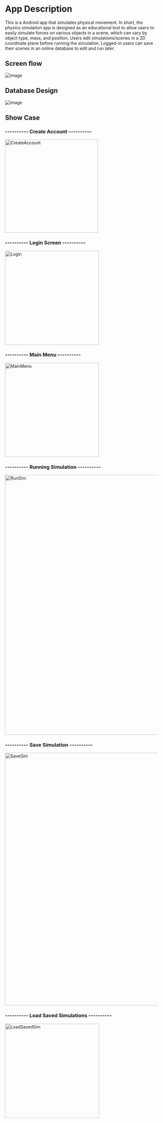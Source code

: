 # App Description
This is a Android app that simulates physical movement. In short, the physics simulation app is designed as an educational tool to allow users to easily simulate forces on various objects in a scene, which can vary by object type, mass, and position. Users edit simulations/scenes in a 2D coordinate plane before running the simulation. Logged-in users can save their scenes in an online database to edit and run later.

## Screen flow
![image](https://github.com/MacbookWithoutBook/PhysicsSimulator/assets/74396454/40b292ba-d9c8-451f-b8ea-2813f29a4e0c)

## Database Design
![image](https://github.com/MacbookWithoutBook/PhysicsSimulator/assets/74396454/cf197c6e-0f19-493f-b982-a71b6c329a20)

## Show Case
### ---------- Create Account ----------
<img width="306" alt="CreateAccount" src="https://github.com/MacbookWithoutBook/PhysicsSimulator/assets/74396454/e262ebbc-6fd0-40d9-9feb-df83ec32294e">

### ---------- Login Screen ----------
<img width="309" alt="Login" src="https://github.com/MacbookWithoutBook/PhysicsSimulator/assets/74396454/6fe0638a-0587-4fca-9364-05ca0ae59101">

### ---------- Main Menu ----------
<img width="309" alt="MainMenu" src="https://github.com/MacbookWithoutBook/PhysicsSimulator/assets/74396454/ab2fcafe-a17f-4cc2-89c2-81e9062dfc39">

### ---------- Running Simulation ----------
<img width="854" alt="RunSim" src="https://github.com/MacbookWithoutBook/PhysicsSimulator/assets/74396454/1db189d9-f49c-4089-a5ea-47a636c46b99">

### ---------- Save Simulation ----------
<img width="830" alt="SaveSim" src="https://github.com/MacbookWithoutBook/PhysicsSimulator/assets/74396454/ef4e393b-56e5-4596-ba05-5cd3be9c956e">

### ---------- Load Saved Simulations ----------
<img width="310" alt="LoadSavedSim" src="https://github.com/MacbookWithoutBook/PhysicsSimulator/assets/74396454/1087b904-29ab-45fe-84f0-f002b1d4a27f">

